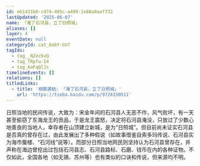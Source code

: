 ```yaml
---
id: e61431b0-cd74-405c-a498-1e80a8aaf732
lastUpdated: '2025-06-07'
name: 「淹了石河县，立了日照城」
aliases: []
layer: 4
eventDate: null
categoryId: cat_8abY-bU7
tagIds:
  - tag__NZec6vQ
  - tag_TRpfu-I4
  - tag_AaFqQlJs
timelineEvents: []
relations: []
titledLinks:
  - title: '相關連結: 「淹了石河县，立了日照城」'
    url: 'https://tieba.baidu.com/p/9726150511'
---
```

日照当地的民间传说，大致为：宋金年间的石河县人无恶不作，风气败坏，有一天甚至偷窃了东海龙王的贡品，于是龙王震怒，决定将石河县淹没，只放过了少数心地善良的当地人，幸存者在山顶建立新城，是为“日照城”。但目前尚未证实石河县是否真的曾存在过，由此发展出了多种假说（如故事借鉴自索多玛传说、石河县实为海市蜃楼、“石河线”说等）。而部分日照当地网民则坚持认为石河县曾存在，并声称在海边曾挖出过包括石河县志、石河县路标、石磨、钱币在内的各种证物。不仅如此，全国各地（如无锡、苏州等）也有类似的口诀和传说，但来源均不明。
